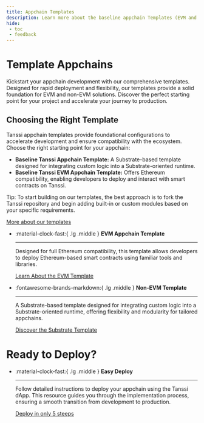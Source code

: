 ```yaml
---
title: Appchain Templates
description: Learn more about the baseline appchain Templates (EVM and non-EVM) that support Tanssi out of the box to help you kickstart your appchain development.
hide:
 - toc
 - feedback
---
```


# Template Appchains

Kickstart your appchain development with our comprehensive templates. Designed for rapid deployment and flexibility, our templates provide a solid foundation for EVM and non-EVM solutions. Discover the perfect starting point for your project and accelerate your journey to production.

## Choosing the Right Template
Tanssi appchain templates provide foundational configurations to accelerate development and ensure compatibility with the ecosystem. Choose the right starting point for your appchain:

- **Baseline Tanssi Appchain Template:** A Substrate-based template designed for integrating custom logic into a Substrate-oriented runtime.
- **Baseline Tanssi EVM Appchain Template:** Offers Ethereum compatibility, enabling developers to deploy and interact with smart contracts on Tanssi.

Tip: To start building on our templates, the best approach is to fork the Tanssi repository and begin adding built-in or custom modules based on your specific requirements.

[More about our templates](overview.md)  
  
<div class="grid cards" markdown>

-   :material-clock-fast:{ .lg .middle } __EVM Appchain Template__

    ---

    Designed for full Ethereum compatibility, this template allows developers to deploy Ethereum-based smart contracts using familiar tools and libraries.

    [Learn About the EVM Template](evm.md)

-   :fontawesome-brands-markdown:{ .lg .middle } __Non-EVM Template__

    ---

    A Substrate-based template designed for integrating custom logic into a Substrate-oriented runtime, offering flexibility and modularity for tailored appchains.

    [Discover the Substrate Template](substrate.md)

</div>

# Ready to Deploy?

<div class="grid cards" markdown>

-   :material-clock-fast:{ .lg .middle } __Easy Deploy__

    ---

    Follow detailed instructions to deploy your appchain using the Tanssi dApp. This resource guides you through the implementation process, ensuring a smooth transition from development to production.

    [Deploy in only 5 steeps](../../deploy/index.md)

</div>